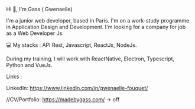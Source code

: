 Hi 👋, I'm Gass ( Gwenaelle)

I'm a junior web developer, based in Paris.
I'm on a work-study programme in Application Design and Development. I'm looking for a company for job as a Web Developer Js.


💻 My stacks : API Rest, Javascript, ReactJs, NodeJs.

During my training, I will work with ReactNative, Electron, Typescript, Python and VueJs.


Links : 

LinkedIn: https://www.linkedin.com/in/gwenaelle-fouquet/

//CV/Portfolio: https://madebygass.com/ -> off


<!--
**Gass-Dev/Gass-Dev** is a ✨ _special_ ✨ repository because its `README.md` (this file) appears on your GitHub profile.
